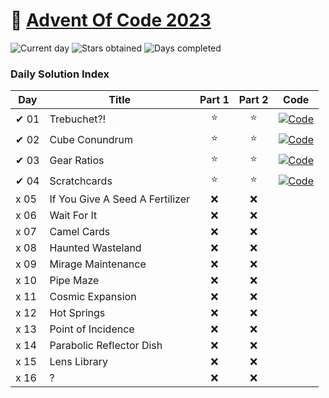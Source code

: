 # 🎄 [Advent Of Code 2023](https://adventofcode.com/2023)

![Current day](https://img.shields.io/badge/Day-16-blue)
![Stars obtained](https://img.shields.io/badge/Stars%20Obtained%20⭐-8-yellow)
![Days completed](https://img.shields.io/badge/Days%20Completed-4-red)

### Daily Solution Index

| Day  | Title                           | Part 1 | Part 2 | Code                                                                                                                             |                             
|------|---------------------------------|:------:|:------:|----------------------------------------------------------------------------------------------------------------------------------|
| ✔ 01 | Trebuchet?!                     |   ⭐    |   ⭐    | [![Code](https://img.shields.io/badge/Code-grey?style=for-the-badge&logo=Kotlin)](src/main/kotlin/days/Day01.kt) | 
| ✔ 02 | Cube Conundrum                  |   ⭐    |   ⭐    | [![Code](https://img.shields.io/badge/Code-grey?style=for-the-badge&logo=Kotlin)](src/main/kotlin/days/Day02.kt) | 
| ✔ 03 | Gear Ratios                     |   ⭐    |   ⭐    | [![Code](https://img.shields.io/badge/Code-grey?style=for-the-badge&logo=Kotlin)](src/main/kotlin/days/Day03.kt) | 
| ✔ 04 | Scratchcards                    |   ⭐    |   ⭐    | [![Code](https://img.shields.io/badge/Code-grey?style=for-the-badge&logo=Kotlin)](src/main/kotlin/days/Day04.kt) | 
| x 05 | If You Give A Seed A Fertilizer |   ❌    |   ❌    | | 
| x 06 | Wait For It                     |   ❌    |   ❌    | | 
| x 07 | Camel Cards                     |   ❌    |   ❌    | |                                                                                                   
| x 08 | Haunted Wasteland               |   ❌    |   ❌    | |                     
| x 09 | Mirage Maintenance              |   ❌    |   ❌    | |                                                                                                   
| x 10 | Pipe Maze                       |   ❌    |   ❌    | |                                                                                          
| x 11 | Cosmic Expansion                |   ❌    |   ❌    | |                                                                                                   
| x 12 | Hot Springs                     |   ❌    |   ❌    | |                                                                                                   
| x 13 | Point of Incidence              |   ❌    |   ❌    | |                                                                                                   
| x 14 | Parabolic Reflector Dish        |   ❌    |   ❌    | |                                                                                                   
| x 15 | Lens Library                    |   ❌    |   ❌    | |                                                                                                                                
| x 16 | ?                               |   ❌    |   ❌    | |                                                                                                                                
